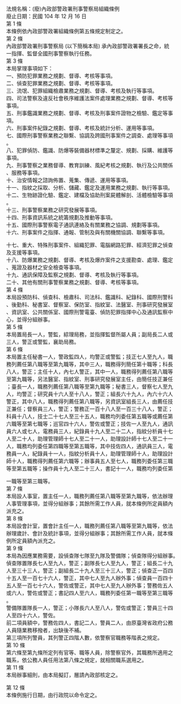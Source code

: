 法規名稱：(廢)內政部警政署刑事警察局組織條例  
廢止日期：民國 104 年 12 月 16 日  
第 1 條  
本條例依內政部警政署組織條例第五條規定制定之。  
第 2 條  
內政部警政署刑事警察局 (以下簡稱本局) 承內政部警政署署長之命，統  
一指揮、監督全國刑事警察執行任務。  
第 3 條  
本局掌理事項如下：  
一、預防犯罪業務之規劃、督導、考核等事項。  
二、偵查犯罪業務之規劃、督導、考核等事項。  
三、流氓、犯罪組織檢肅業務之規劃、督導、考核及執行等事項。  
四、司法警察及違反社會秩序維護法案件處理業務之規劃、督導、考核等  
事項。  
五、刑事鑑識業務之規劃、督導、考核及刑事案件證物之檢驗、鑑定等事  
項。  
六、刑事案件紀錄之規劃、督導、考核及統計分析、運用等事項。  
七、國際刑事警察業務之聯繫、協調及跨國刑事案件之調查、處理等事項  
。  
八、犯罪偵防、鑑識、防爆等裝備器材標準之釐定、規劃、採購、維護等  
事項。  
九、刑事警察之業務督導、教育訓練、風紀考核之規劃、執行及公共關係  
、服務等事項。  
十、治安情報之諮詢佈置、蒐集、傳遞、運用等事項。  
十一、指紋之採取、分析、儲藏、鑑定及運用業務之規劃、執行等事項。  
十二、生物跡證化驗、鑑定、建檔及協助刑案屍體解剖、活體檢驗等事項  
。  
十三、刑事警察業務之研究發展等事項。  
十四、刑事資訊系統之統籌規劃及推動等事項。  
十五、國際刑事警察電子通訊連絡及有關業務之協調、規劃等事項。  
十六、刑事案件之指揮、通報、管制及與有關機關協調、聯繫等事項。  


十七、重大、特殊刑事案件、組織犯罪、電腦網路犯罪、經濟犯罪之偵查  
及支援等事項。  
十八、防爆業務之規劃、督導、考核及爆炸案件之支援勘查、處理、鑑定  
、蒐證及器材之安全檢查等事項。  
十九、通訊保障及監察之規劃、督導、考核及執行等事項。  
二十、其他有關刑事警察業務之規劃、督導、考核等事項。  
第 4 條  
本局設預防科、偵查科、檢肅科、司法科、鑑識科、紀錄科、國際刑警科  
、後勤科、秘書室、督察室、保防室、指紋室、法醫室、刑事研究發展室  
、資訊室、公共關係室、國際刑警電臺、偵防犯罪指揮中心及通訊監察中  
心，並得分組辦事。  
第 5 條  
本局置局長一人，警監，綜理局務，並指揮監督所屬人員；副局長二人或  
三人，警正或警監，襄助局務。  
第 6 條  
本局置主任秘書一人，警政監四人，均警正或警監；技正七人至九人，職  
務列薦任第八職等至第九職等，其中三人，職務得列簡任第十職等；科長  
八人，警正；主任十人，內七人警正，其中一人，職務得列薦任第八職等  
至第九職等，另法醫室、指紋室、刑事研究發展室主任，由簡任技正兼任  
；臺長一人，職務列薦任第八職等至第九職等；秘書三人，督察七人至九  
人，均警正；研究員十六人至十八人，警正；組長六十九人，內六十六人  
警正，其中八人，職務得列薦任第八職等，另資訊室組長三人，由薦任技  
正兼任；督察員三人，警正；警務正一百十八人至一百三十八人，警正；  
科員十八人，技士二十七人至三十五人，職務均列委任第五職等或薦任第  
六職等至第七職等；巡官四十六人，警佐或警正；技佐一人至九人，通訊  
員六人或七人，電務員三人，紀錄員十九人至二十二人，指紋分析員十七  
人至二十人，助理管理師十七人至二十一人，助理設計師十七人至二十一  
人，職務均列委任第四職等至第五職等，其中技佐四人，通訊員三人，電  
務員一人，紀錄員十一人，指紋分析員十人，助理管理師十人，助理設計  
師十人，職務得列薦任第六職等；辦事員五人至七人，職務列委任第三職  
等至第五職等；操作員十九人至二十三人，書記十一人，職務均列委任第  


一職等至第三職等。  
第 7 條  
本局設人事室，置主任一人，職務列薦任第八職等至第九職等，依法辦理  
人事管理事項，並得分組辦事；其餘所需工作人員，就本條例所定員額內  
派充之。  
第 8 條  
本局設會計室，置會計主任一人，職務列薦任第八職等至第九職等，依法  
辦理歲計、會計及統計事項，並得分組辦事；其餘所需工作人員，就本條  
例所定員額內派充之。  
第 9 條  
本局為因應業務需要，設偵查隊七隊至九隊及警備隊；偵查隊得分組辦事。  
偵查隊置隊長七人至九人，警正；副隊長七人至九人，警正；組長二十九  
人至三十三人，警正；副組長二十九人至三十三人，警正；偵查正一百四  
十五人至一百七十六人，警正，其中七人至九人辦外事；偵查員一百四十  
五人至一百七十六人，警佐或警正，其中七人至九人辦外事；警務佐五人  
或六人，警佐或警正；書記四人至六人，職務列委任第一職等至第三職等  
。  
警備隊置隊長一人，警正；小隊長六人至八人，警佐或警正；警員三十四  
人至四十六人，警佐。  
前二項員額中，警務佐四人，書記二人，警員二人，由原臺灣省政府公務  
人員隨業務移撥者，出缺後不補。  
第三項所列警員，其列警正四階人數，依警察官職務等階表之規定。  
第 10 條  
第六條至第九條所定列有官等、職等人員，除警察官外，其職務所適用之  
職系，依公務人員任用法第八條之規定，就相關職系選用之。  
第 11 條  
本局辦事細則，由本局擬訂，層請內政部核定之。  


第 12 條  
本條例施行日期，由行政院以命令定之。  


